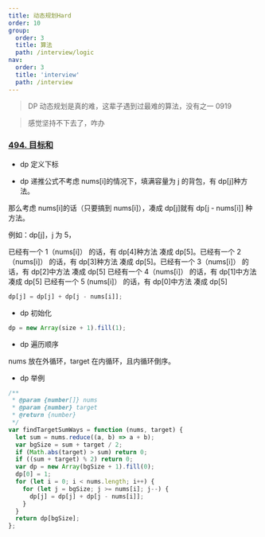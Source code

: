 ```yaml
---
title: 动态规划Hard
order: 10
group:
  order: 3
  title: 算法
  path: /interview/logic
nav:
  order: 3
  title: 'interview'
  path: /interview
---
```


> DP 动态规划是真的难，这辈子遇到过最难的算法，没有之一 0919

> 感觉坚持不下去了，咋办

### [494. 目标和](https://leetcode.cn/problems/target-sum/)

- dp 定义下标

- dp 递推公式不考虑 nums[i]的情况下，填满容量为 j 的背包，有 dp[j]种方法。

那么考虑 nums[i]的话（只要搞到 nums[i]），凑成 dp[j]就有 dp[j - nums[i]] 种方法。

例如：dp[j]，j 为 5，

已经有一个 1（nums[i]） 的话，有 dp[4]种方法 凑成 dp[5]。已经有一个 2（nums[i]） 的话，有 dp[3]种方法 凑成 dp[5]。已经有一个 3（nums[i]） 的话，有 dp[2]中方法 凑成 dp[5] 已经有一个 4（nums[i]） 的话，有 dp[1]中方法 凑成 dp[5] 已经有一个 5 (nums[i]） 的话，有 dp[0]中方法 凑成 dp[5]

```js
dp[j] = dp[j] + dp[j - nums[i]];
```

- dp 初始化

```js
dp = new Array(size + 1).fill(1);
```

- dp 遍历顺序

nums 放在外循环，target 在内循环，且内循环倒序。

- dp 举例

```js
/**
 * @param {number[]} nums
 * @param {number} target
 * @return {number}
 */
var findTargetSumWays = function (nums, target) {
  let sum = nums.reduce((a, b) => a + b);
  var bgSize = sum + target / 2;
  if (Math.abs(target) > sum) return 0;
  if ((sum + target) % 2) return 0;
  var dp = new Array(bgSize + 1).fill(0);
  dp[0] = 1;
  for (let i = 0; i < nums.length; i++) {
    for (let j = bgSize; j >= nums[i]; j--) {
      dp[j] = dp[j] + dp[j - nums[i]];
    }
  }
  return dp[bgSize];
};
```

